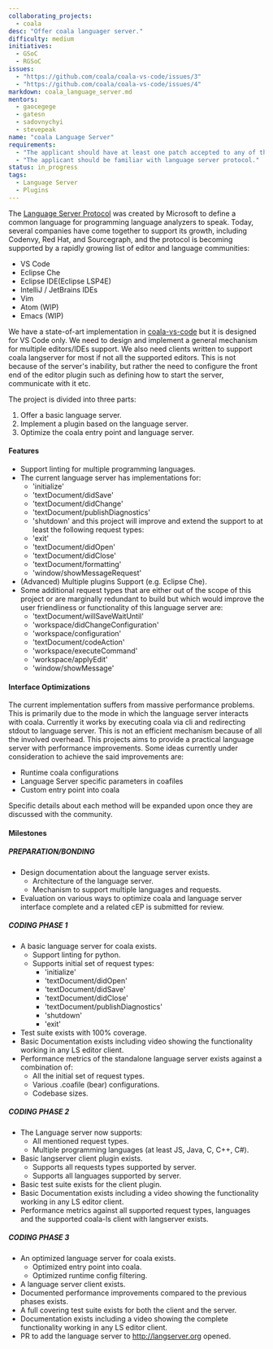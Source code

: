 ```yaml
---
collaborating_projects:
  - coala
desc: "Offer coala languager server."
difficulty: medium
initiatives:
  - GSoC
  - RGSoC
issues:
  - "https://github.com/coala/coala-vs-code/issues/3"
  - "https://github.com/coala/coala-vs-code/issues/4"
markdown: coala_language_server.md
mentors:
  - gaocegege
  - gatesn
  - sadovnychyi
  - stevepeak
name: "coala Language Server"
requirements:
  - "The applicant should have at least one patch accepted to any of the coala repositories."
  - "The applicant should be familiar with language server protocol."
status: in_progress
tags:
  - Language Server
  - Plugins
---
```


The [Language Server Protocol](https://langserver.org/) was created by Microsoft
to define a common language for programming language analyzers to speak.
Today, several companies have come together to support its growth, including
Codenvy, Red Hat, and Sourcegraph, and the protocol is becoming supported by
a rapidly growing list of editor and language communities:

- VS Code
- Eclipse Che
- Eclipse IDE(Eclipse LSP4E)
- IntelliJ / JetBrains IDEs
- Vim
- Atom (WIP)
- Emacs (WIP)

We have a state-of-art implementation in
[coala-vs-code](https://github.com/coala/coala-vs-code) but it is designed
for VS Code only. We need to design and implement a general mechanism for
multiple editors/IDEs support. We also need clients written to support coala
langserver for most if not all the supported editors. This is not because of
the server's inability, but rather the need to configure the front end of the
editor plugin such as defining how to start the server, communicate with it etc.

The project is divided into three parts:

1. Offer a basic language server.
2. Implement a plugin based on the language server.
3. Optimize the coala entry point and language server.

#### Features

- Support linting for multiple programming languages.
- The current language server has implementations for:
  - 'initialize'
  - 'textDocument/didSave'
  - 'textDocument/didChange'
  - 'textDocument/publishDiagnostics'
  - 'shutdown'
  and this project will improve and extend the support to at least
  the following request types:
  - 'exit'
  - 'textDocument/didOpen'
  - 'textDocument/didClose'
  - 'textDocument/formatting'
  - 'window/showMessageRequest'
- (Advanced) Multiple plugins Support (e.g. Eclipse Che).
- Some additional request types that are either out of the scope
  of this project or are marginally redundant to build but which would
  improve the user friendliness or functionality  of this language
  server are:
  - 'textDocument/willSaveWaitUntil'
  - 'workspace/didChangeConfiguration'
  - 'workspace/configuration'
  - 'textDocument/codeAction'
  - 'workspace/executeCommand'
  - 'workspace/applyEdit'
  - 'window/showMessage'

#### Interface Optimizations

The current implementation suffers from massive performance
problems. This is primarily due to the mode in which the
language server interacts with coala. Currently it works by
executing coala via cli and redirecting stdout to language server.
This is not an efficient mechanism because of all the involved
overhead. This projects aims to provide a practical language server
with performance improvements. Some ideas currently under consideration
to achieve the said improvements are:

  - Runtime coala configurations
  - Language Server specific parameters in coafiles
  - Custom entry point into coala

Specific details about each method will be expanded upon
once they are discussed with the community.

#### Milestones

##### PREPARATION/BONDING

- Design documentation about the language server exists.
  - Architecture of the language server.
  - Mechanism to support multiple languages and requests.
- Evaluation on various ways to optimize coala and language
  server interface complete and a related cEP is submitted
  for review.

##### CODING PHASE 1

- A basic language server for coala exists.
  - Support linting for python.
  - Supports initial set of request types:
    - 'initialize'
    - 'textDocument/didOpen'
    - 'textDocument/didSave'
    - 'textDocument/didClose'
    - 'textDocument/publishDiagnostics'
    - 'shutdown'
    - 'exit'
- Test suite exists with 100% coverage.
- Basic Documentation exists including video showing the
  functionality working in any LS editor client.
- Performance metrics of the standalone language server
  exists against a combination of:
  - All the initial set of request types.
  - Various .coafile (bear) configurations.
  - Codebase sizes.

##### CODING PHASE 2

- The Language server now supports:
  - All mentioned request types.
  - Multiple programming languages (at least JS, Java, C, C++, C#).
- Basic langserver client plugin exists.
  - Supports all requests types supported by server.
  - Supports all languages supported by server.
- Basic test suite exists for the client plugin.
- Basic Documentation exists including a video showing the
  functionality working in any LS editor client.
- Performance metrics against all supported request types, languages
  and the supported coala-ls client with langserver exists.

##### CODING PHASE 3

- An optimized language server for coala exists.
  - Optimized entry point into coala.
  - Optimized runtime config filtering.
- A language server client exists.
- Documented performance improvements compared to the previous phases exists.
- A full covering test suite exists for both the client and the server.
- Documentation exists including a video showing the complete
  functionality working in any LS editor client.
- PR to add the language server to http://langserver.org opened.

